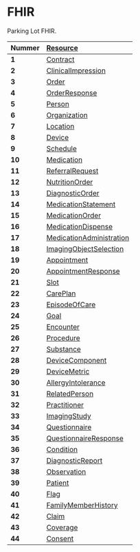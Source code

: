 # FHIR

Parking Lot FHIR.

|Nummer|[Resource](https://www.hl7.org/fhir/resourcelist.html)|
|:--|:--|
| __1__ | [Contract](https://www.hl7.org/fhir/contract.html) |
| __2__ | [ClinicalImpression](https://www.hl7.org/fhir/clinicalimpression.html) |
| __3__ | [Order](https://www.hl7.org/fhir/order.html) |
| __4__ | [OrderResponse](https://www.hl7.org/fhir/orderresponse.html) |
| __5__ | [Person](https://www.hl7.org/fhir/person.html) |
| __6__ | [Organization](https://www.hl7.org/fhir/organization.html) |
| __7__ | [Location](https://www.hl7.org/fhir/location.html) |
| __8__ | [Device](https://www.hl7.org/fhir/device.html) |
| __9__ | [Schedule](https://www.hl7.org/fhir/schedule.html) |
| __10__ | [Medication](https://www.hl7.org/fhir/medication.html) |
| __11__ | [ReferralRequest](https://www.hl7.org/fhir/referralrequest.html) |
| __12__ | [NutritionOrder](https://www.hl7.org/fhir/nutritionorder.html) |
| __13__ | [DiagnosticOrder](https://www.hl7.org/fhir/diagnosticorder.html) |
| __14__ | [MedicationStatement](https://www.hl7.org/fhir/medicationstatement.html) |
| __15__ | [MedicationOrder](https://www.hl7.org/fhir/medicationorder.html) |
| __16__ | [MedicationDispense](https://www.hl7.org/fhir/medicationdispense.html) |
| __17__ | [MedicationAdministration](https://www.hl7.org/fhir/medicationadministration.html) |
| __18__ | [ImagingObjectSelection](https://www.hl7.org/fhir/imagingobjectselection.html) |
| __19__ | [Appointment](https://www.hl7.org/fhir/appointment.html) |
| __20__ | [AppointmentResponse](https://www.hl7.org/fhir/appointmentresponse.html) |
| __21__ | [Slot](https://www.hl7.org/fhir/slot.html) |
| __22__ | [CarePlan](https://www.hl7.org/fhir/careplan.html) |
| __23__ | [EpisodeOfCare](https://www.hl7.org/fhir/episodeofcare.html) |
| __24__ | [Goal](https://www.hl7.org/fhir/goal.html) |
| __25__ | [Encounter](https://www.hl7.org/fhir/encounter.html) |
| __26__ | [Procedure](https://www.hl7.org/fhir/procedure.html) |
| __27__ | [Substance](https://www.hl7.org/fhir/substance.html) |
| __28__ | [DeviceComponent](https://www.hl7.org/fhir/devicecomponent.html) |
| __29__ | [DeviceMetric](https://www.hl7.org/fhir/devicemetric.html) |
| __30__ | [AllergyIntolerance](https://www.hl7.org/fhir/allergyintolerance.html) |
| __31__ | [RelatedPerson](https://www.hl7.org/fhir/relatedperson.html) |
| __32__ | [Practitioner](https://www.hl7.org/fhir/practitioner.html) |
| __33__ | [ImagingStudy](https://www.hl7.org/fhir/imagingstudy.html) |
| __34__ | [Questionnaire](https://www.hl7.org/fhir/questionnaire.html) |
| __35__ | [QuestionnaireResponse](https://www.hl7.org/fhir/questionnaireresponse.html) |
| __36__ | [Condition](https://www.hl7.org/fhir/condition.html) |
| __37__ | [DiagnosticReport](https://www.hl7.org/fhir/diagnosticreport.html) |
| __38__ | [Observation](https://www.hl7.org/fhir/observation.html) |
| __39__ | [Patient](https://www.hl7.org/fhir/patient.html) |
| __40__ | [Flag](https://www.hl7.org/fhir/flag.html) |
| __41__ | [FamilyMemberHistory](https://www.hl7.org/fhir/familymemberhistory.html) |
| __42__ | [Claim](https://www.hl7.org/fhir/claim.html) |
| __43__ | [Coverage](https://www.hl7.org/fhir/coverage.html) |
| __44__ | [Consent](https://www.hl7.org/fhir/consent.html) |








